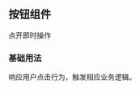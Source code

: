 
## 按钮组件

点开即时操作

### 基础用法

响应用户点击行为，触发相应业务逻辑。


<code
  src="./demo.tsx"
  title="按钮类型"
  desc="按钮有四种类型：默认按钮、主要按钮、虚线按钮和危险按钮。"
/>
